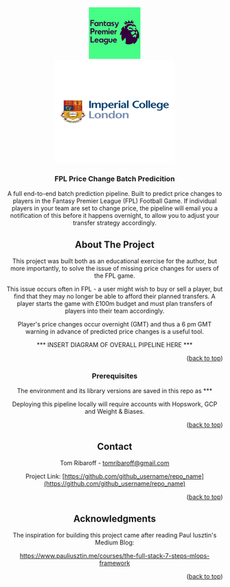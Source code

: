 <a name="readme-top"></a>




<!-- PROJECT LOGO -->
<br />
<div align="center">
  <a href="https://github.com/tomribaroff/FullPipeline-FPLPricePredictor">
    <img src="fpl_logo.jpeg" alt="Logo" width="120" height="120">
  </a>

  <div align="center">
  <a href="https://github.com/tomribaroff/FullPipeline-FPLPricePredictor">
    <img src="Imperial-College-London-logo1.jpg" alt="Logo" width="280" height="240">
  </a>

<h3 align="center">FPL Price Change Batch Predicition</h3>

  <p align="center">
    A full end-to-end batch prediction pipeline. Built to predict price changes to players in the Fantasy Premier League (FPL) Football Game. If individual players in your team are set to change price, the pipeline will email you a notification of this before it happens overnight, to allow you to adjust your transfer strategy accordingly. 
   
</div>

<!-- ABOUT THE PROJECT -->
## About The Project

This project was built both as an educational exercise for the author, but more importantly, to solve the issue of missing price changes for users of the FPL game.

This issue occurs often in FPL - a user might wish to buy or sell a player, but find that they may no longer be able to afford their planned transfers. A player starts the game with £100m budget and must plan transfers of players into their team accordingly.

Player's price changes occur overnight (GMT) and thus a 6 pm GMT warning in advance of predicted price changes is a useful tool.

*** INSERT DIAGRAM OF OVERALL PIPELINE HERE ***

<p align="right">(<a href="#readme-top">back to top</a>)</p>


### Prerequisites

The environment and its library versions are saved in this repo as ***

Deploying this pipeline locally will require accounts with Hopswork, GCP and Weight & Biases.

<p align="right">(<a href="#readme-top">back to top</a>)</p>



<!-- CONTACT -->
## Contact

Tom Ribaroff - tomribaroff@gmail.com

Project Link: [https://github.com/github_username/repo_name](https://github.com/github_username/repo_name)

<p align="right">(<a href="#readme-top">back to top</a>)</p>



<!-- ACKNOWLEDGMENTS -->
## Acknowledgments

The inspiration for building this project came after reading Paul Iusztin's Medium Blog: 

https://www.pauliusztin.me/courses/the-full-stack-7-steps-mlops-framework


<p align="right">(<a href="#readme-top">back to top</a>)</p>

